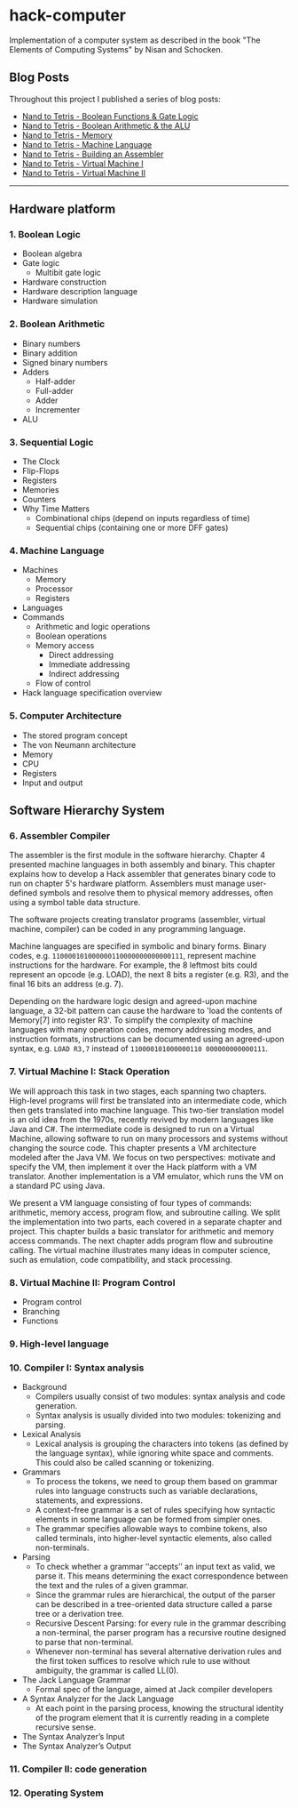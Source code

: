 # hack-computer

Implementation of a computer system as described in the book "The Elements of Computing Systems" by Nisan and Schocken.

## Blog Posts

Throughout this project I published a series of blog posts:

- [Nand to Tetris - Boolean Functions & Gate Logic](https://www.maxdemaio.com/blog/boolean-functions-and-gate-logic)
- [Nand to Tetris - Boolean Arithmetic & the ALU](https://www.maxdemaio.com/blog/boolean-arithmetic-alu)
- [Nand to Tetris - Memory](https://www.maxdemaio.com/blog/memory)
- [Nand to Tetris - Machine Language](https://www.maxdemaio.com/blog/machine-language)
- [Nand to Tetris - Building an Assembler](https://www.maxdemaio.com/blog/assemblers)
- [Nand to Tetris - Virtual Machine I](https://www.maxdemaio.com/blog/vm-stack)
- [Nand to Tetris - Virtual Machine II](https://www.maxdemaio.com/blog/vm2)

---

## Hardware platform

### 1. Boolean Logic

- Boolean algebra
- Gate logic
  - Multibit gate logic
- Hardware construction
- Hardware description language
- Hardware simulation

### 2. Boolean Arithmetic

- Binary numbers
- Binary addition
- Signed binary numbers
- Adders
  - Half-adder
  - Full-adder
  - Adder
  - Incrementer
- ALU

### 3. Sequential Logic

- The Clock
- Flip-Flops
- Registers
- Memories
- Counters
- Why Time Matters
  - Combinational chips (depend on inputs regardless of time)
  - Sequential chips (containing one or more DFF gates)

### 4. Machine Language

- Machines
  - Memory
  - Processor
  - Registers
- Languages
- Commands
  - Arithmetic and logic operations
  - Boolean operations
  - Memory access
    - Direct addressing
    - Immediate addressing
    - Indirect addressing
  - Flow of control
- Hack language specification overview

### 5. Computer Architecture

- The stored program concept
- The von Neumann architecture
- Memory
- CPU
- Registers
- Input and output

## Software Hierarchy System

### 6. Assembler Compiler

The assembler is the first module in the software hierarchy. Chapter 4 presented machine languages in both assembly and binary. This chapter explains how to develop a Hack assembler that generates binary code to run on chapter 5's hardware platform. Assemblers must manage user-defined symbols and resolve them to physical memory addresses, often using a symbol table data structure.

The software projects creating translator programs (assembler, virtual machine, compiler) can be coded in any programming language.

Machine languages are specified in symbolic and binary forms. Binary codes, e.g. `110000101000000110000000000000111`, represent machine instructions for the hardware. For example, the 8 leftmost bits could represent an opcode (e.g. LOAD), the next 8 bits a register (e.g. R3), and the final 16 bits an address (e.g. 7).

Depending on the hardware logic design and agreed-upon machine language, a 32-bit pattern can cause the hardware to 'load the contents of Memory[7] into register R3'. To simplify the complexity of machine languages with many operation codes, memory addressing modes, and instruction formats, instructions can be documented using an agreed-upon syntax, e.g. `LOAD R3,7` instead of `110000101000000110 000000000000111`.

### 7. Virtual Machine I: Stack Operation

We will approach this task in two stages, each spanning two chapters. High-level programs will first be translated into an intermediate code, which then gets translated into machine language. This two-tier translation model is an old idea from the 1970s, recently revived by modern languages like Java and C#. The intermediate code is designed to run on a Virtual Machine, allowing software to run on many processors and systems without changing the source code. This chapter presents a VM architecture modeled after the Java VM. We focus on two perspectives: motivate and specify the VM, then implement it over the Hack platform with a VM translator. Another implementation is a VM emulator, which runs the VM on a standard PC using Java.

We present a VM language consisting of four types of commands: arithmetic, memory access, program flow, and subroutine calling. We split the implementation into two parts, each covered in a separate chapter and project. This chapter builds a basic translator for arithmetic and memory access commands. The next chapter adds program flow and subroutine calling. The virtual machine illustrates many ideas in computer science, such as emulation, code compatibility, and stack processing.

### 8. Virtual Machine II: Program Control

- Program control
- Branching
- Functions

### 9. High-level language

### 10. Compiler I: Syntax analysis

- Background
  - Compilers usually consist of two modules: syntax analysis and code generation.
  - Syntax analysis is usually divided into two modules: tokenizing and parsing.
- Lexical Analysis
  - Lexical analysis is grouping the characters into tokens (as defined by the language syntax), while ignoring white space and comments. This could also be called scanning or tokenizing.
- Grammars
  - To process the tokens, we need to group them based on grammar rules into language constructs such as variable declarations, statements, and expressions.
  - A context-free grammar is a set of rules specifying how syntactic elements in some language can be formed from simpler ones.
  - The grammar specifies allowable ways to combine tokens, also called terminals, into higher-level syntactic elements, also called non-terminals.
- Parsing
  - To check whether a grammar ‘‘accepts’’ an input text as valid, we parse it. This means determining the exact correspondence between the text and the rules of a given grammar.
  - Since the grammar rules are hierarchical, the output of the parser can be described in a tree-oriented data structure called a parse tree or a derivation tree.
  - Recursive Descent Parsing: for every rule in the grammar describing a non-terminal, the parser program has a recursive routine designed to parse that non-terminal.
  - Whenever non-terminal has several alternative derivation rules and the first token suffices to resolve which rule to use without ambiguity, the grammar is called LL(0).
- The Jack Language Grammar
  - Formal spec of the language, aimed at Jack compiler developers
- A Syntax Analyzer for the Jack Language
  - At each point in the parsing process, knowing the structural identity of the program element that it is currently reading in a complete recursive sense.
- The Syntax Analyzer’s Input
- The Syntax Analyzer’s Output

### 11. Compiler II: code generation

### 12. Operating System
